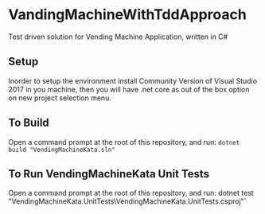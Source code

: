 # VandingMachineWithTddApproach
Test driven solution for Vending Machine Application, written in C#

## Setup
Inorder to setup the environment install Community Version of Visual Studio 2017 in you  machine, then you will have .net core as out of the box option on new project selection menu.

## To Build
Open a command prompt at the root of this repository, and run:
`dotnet build "VendingMachineKata.sln"`

## To Run VendingMachineKata Unit Tests
Open a command prompt at the root of this repository, and run:
 dotnet test "VendingMachineKata.UnitTests\VendingMachineKata.UnitTests.csproj"`
